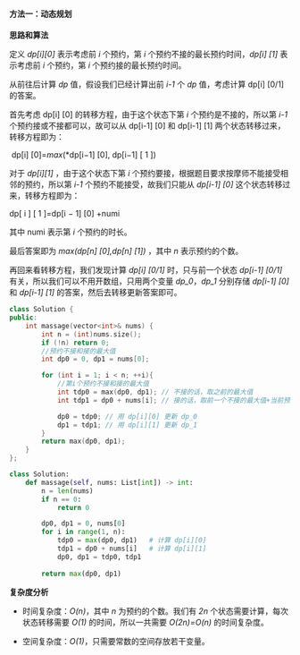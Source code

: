 #### 方法一：动态规划

**思路和算法**

定义 *dp[i][0]* 表示考虑前 *i* 个预约，第 *i* 个预约不接的最长预约时间，*dp[i] [1]* 表示考虑前 *i* 个预约，第 *i* 个预约接的最长预约时间。

从前往后计算 *dp* 值，假设我们已经计算出前 *i-1* 个 *dp* 值，考虑计算 dp[i] [0/1]的答案。

首先考虑 dp[i] [0] 的转移方程，由于这个状态下第 *i* 个预约是不接的，所以第 *i-1* 个预约接或不接都可以，故可以从 dp[i-1] [0] 和 dp[i-1] [1] 两个状态转移过来，转移方程即为：

​	dp[i] [0]=*max*(*dp[i−1] [0], dp[i−1] [ 1 ])


对于 *dp[i][1]* ，由于这个状态下第 *i* 个预约要接，根据题目要求按摩师不能接受相邻的预约，所以第 *i-1* 个预约不能接受，故我们只能从 *dp[i-1] [0]* 这个状态转移过来，转移方程即为：

dp[ i ] [ 1 ]=dp[i − 1] [0] +numi

其中 numi 表示第 *i* 个预约的时长。

最后答案即为 *max(dp[n] [0],dp[n] [1])* ，其中 *n* 表示预约的个数。

再回来看转移方程，我们发现计算 *dp[i] [0/1]* 时，只与前一个状态 *dp[i-1] [0/1]* 有关，所以我们可以不用开数组，只用两个变量 *dp_0*，*dp_1* 分别存储 *dp[i-1] [0]* 和 *dp[i-1] [1]* 的答案，然后去转移更新答案即可。

```C++ [sol1-C++]
class Solution {
public:
    int massage(vector<int>& nums) {
        int n = (int)nums.size();
        if (!n) return 0;
        //预约不接和接的最大值
        int dp0 = 0, dp1 = nums[0];

        for (int i = 1; i < n; ++i){
            //第i个预约不接和接的最大值
            int tdp0 = max(dp0, dp1); // 不接的话，取之前的最大值
            int tdp1 = dp0 + nums[i]; // 接的话，取前一个不接的最大值+当前预约时间

            dp0 = tdp0; // 用 dp[i][0] 更新 dp_0
            dp1 = tdp1; // 用 dp[i][1] 更新 dp_1
        }
        return max(dp0, dp1);
    }
};
```
```Python [sol1-Python3]
class Solution:
    def massage(self, nums: List[int]) -> int:
        n = len(nums)
        if n == 0:
            return 0

        dp0, dp1 = 0, nums[0]
        for i in range(1, n):
            tdp0 = max(dp0, dp1)   # 计算 dp[i][0]
            tdp1 = dp0 + nums[i]   # 计算 dp[i][1]
            dp0, dp1 = tdp0, tdp1
        
        return max(dp0, dp1)
```

**复杂度分析**

- 时间复杂度：*O(n)*，其中 *n* 为预约的个数。我们有 *2n* 个状态需要计算，每次状态转移需要 *O(1)* 的时间，所以一共需要 *O(2n)=O(n)* 的时间复杂度。

- 空间复杂度：*O(1)*，只需要常数的空间存放若干变量。